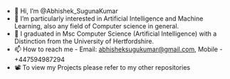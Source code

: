 - 👋 Hi, I’m @Abhishek_SugunaKumar
- 👀 I’m particularly interested in Artificial Intelligence and Machine Learning, also any field of Computer science in general. 
- 🌱 I graduated in Msc Computer Science (Artificial Intelligence) with a Distinction from the University of Hertfordshire.
- 📫 How to reach me - Email: abhisheksugukumar@gmail.com, Mobile - +447594987294
- 📽️ To view my Projects please refer to my other repositories

<!---
za18abf/za18abf is a ✨ special ✨ repository because its `README.md` (this file) appears on your GitHub profile.
You can click the Preview link to take a look at your changes.
--->
